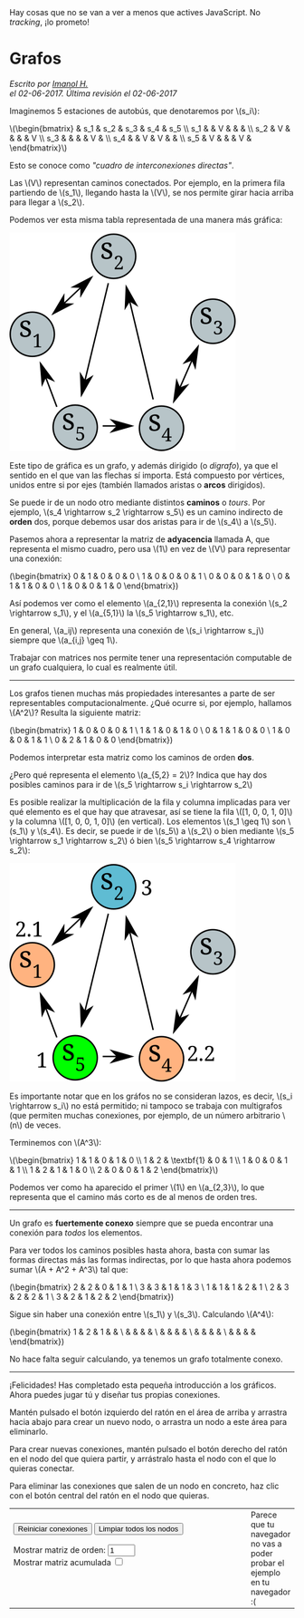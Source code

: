<!DOCTYPE html>
<html>
<head>
  <link href="https://fonts.googleapis.com/css?family=Montserrat|Ubuntu"
        rel="stylesheet">
  <link href="css/graphs.css" rel="stylesheet">
</head>
<body>
<main>
  <script src='https://cdnjs.cloudflare.com/ajax/libs/mathjax/2.7.5/MathJax.js?config=TeX-MML-AM_CHTML' async></script>
  <noscript>Hay cosas que no se van a ver a menos que actives JavaScript.
  No <i>tracking</i>, ¡lo prometo!</noscript>

  <h1>Grafos</h1>
  <p class="right"><em>Escrito por
    <a href="https://lonami.dev" >Imanol H.</a><br />
    el 02-06-2017. Última revisión el 02-06-2017
  </em></p>

  <p>Imaginemos 5 estaciones de autobús, que denotaremos por \(s_i\):</p>
  \(\begin{bmatrix}
  & s_1 & s_2 & s_3 & s_4 & s_5 \\
  s_1   &   & V &   &   &       \\
  s_2   & V &   &   &   & V     \\
  s_3   &   &   &   & V &       \\
  s_4   &   & V & V &   &       \\
  s_5   & V &   &   & V & 
  \end{bmatrix}\)
  <p>Esto se conoce como <i>"cuadro de interconexiones directas"</i>.</p>
  <p>Las \(V\) representan caminos conectados. Por ejemplo, en la
  primera fila partiendo de \(s_1\), llegando hasta la \(V\),
  se nos permite girar hacia arriba para llegar a \(s_2\).</p>

  <p>Podemos ver esta misma tabla representada de una manera más gráfica:</p>
  <img src="example1.svg" />
  <p>Este tipo de gráfica es un grafo, y además dirigido (o <i>digrafo</i>),
  ya que el sentido en el que van las flechas sí importa. Está compuesto
  por vértices, unidos entre si por ejes (también llamados aristas o
  <b>arcos</b> dirigidos).</p>

  <p>Se puede ir de un nodo otro mediante distintos <b>caminos</b> o
  <i>tours</i>. Por ejemplo, \(s_4 \rightarrow s_2 \rightarrow s_5\) es un camino
  indirecto de <b>orden</b> dos, porque debemos usar dos aristas para ir
  de \(s_4\) a \(s_5\).</p>

  <p>Pasemos ahora a representar la matriz de <b>adyacencia</b> llamada A, que
  representa el mismo cuadro, pero usa \(1\) en vez de \(V\)
  para representar una conexión:</p>

  \(\begin{bmatrix}
    0 & 1 & 0 & 0 & 0 \\
    1 & 0 & 0 & 0 & 1 \\
    0 & 0 & 0 & 1 & 0 \\
    0 & 1 & 1 & 0 & 0 \\
    1 & 0 & 0 & 1 & 0
  \end{bmatrix}\)

  <p>Así podemos ver como el elemento \(a_{2,1}\) representa la
  conexión \(s_2 \rightarrow s_1\), y el \(a_{5,1}\) la
  \(s_5 \rightarrow s_1\), etc.</p>

  <p>En general, \(a_ij\) representa una conexión de
  \(s_i \rightarrow s_j\) siempre que \(a_{i,j} \geq 1\).</p>

  <p>Trabajar con matrices nos permite tener una representación computable
  de un grafo cualquiera, lo cual es realmente útil.</p>

  <hr />

  <p>Los grafos tienen muchas más propiedades interesantes a parte de ser
  representables computacionalmente. ¿Qué ocurre si, por ejemplo, hallamos
  \(A^2\)? Resulta la siguiente matriz:</p>

  \(\begin{bmatrix}
  1 & 0 & 0 & 0 & 1 \\
  1 & 1 & 0 & 1 & 0 \\
  0 & 1 & 1 & 0 & 0 \\
  1 & 0 & 0 & 1 & 1 \\
  0 & 2 & 1 & 0 & 0
  \end{bmatrix}\)

  <p>Podemos interpretar esta matriz como los caminos de orden <b>dos</b>.</p>
  <p>¿Pero qué representa el elemento \(a_{5,2} = 2\)? Indica que hay
  dos posibles caminos para ir de \(s_5 \rightarrow s_i \rightarrow s_2\)</p>

  <p>Es posible realizar la multiplicación de la fila y columna implicadas
  para ver qué elemento es el que hay que atravesar, así se tiene la fila
  \([1, 0, 0, 1, 0]\) y la columna \([1, 0, 0, 1, 0]\) (en
  vertical). Los elementos \(s_1 \geq 1\) son \(s_1\) y
  \(s_4\). Es decir, se puede ir de \(s_5\) a
  \(s_2\) o bien mediante \(s_5 \rightarrow s_1 \rightarrow s_2\) ó bien
  \(s_5 \rightarrow s_4 \rightarrow s_2\):</p>
  <img src="example2.svg" />

  <p>Es importante notar que en los gráfos no se consideran lazos, es decir,
  \(s_i \rightarrow s_i\) no está permitido; ni tampoco se trabaja con
  multigrafos (que permiten muchas conexiones, por ejemplo, de un número
  arbitrario \(n\) de veces.</p>

  <p>Terminemos con \(A^3\):</p>
  \(\begin{bmatrix}
  1 & 1 & 0          & 1 & 0 \\
  1 & 2 & \textbf{1} & 0 & 1 \\
  1 & 0 & 0          & 1 & 1 \\
  1 & 2 & 1          & 1 & 0 \\
  2 & 0 & 0          & 1 & 2
  \end{bmatrix}\)

  <p>Podemos ver como ha aparecido el primer \(1\) en
  \(a_{2,3}\), lo que representa que el camino más corto es de al menos
  de orden tres.

  <hr />

  <p>Un grafo es <b>fuertemente conexo</b> siempre que se pueda encontrar una
  conexión para <i>todos</i> los elementos.</p>

  <p>Para ver todos los caminos posibles hasta ahora, basta con sumar las
  formas directas más las formas indirectas, por lo que hasta ahora podemos
  sumar \(A + A^2 + A^3\) tal que:</p>

  \(\begin{bmatrix}
  2 & 2 & 0 & 1 & 1 \\
  3 & 3 & 1 & 1 & 3 \\
  1 & 1 & 1 & 2 & 1 \\
  2 & 3 & 2 & 2 & 1 \\
  3 & 2 & 1 & 2 & 2
  \end{bmatrix}\)

  <p>Sigue sin haber una conexión entre \(s_1\) y \(s_3\).
  Calculando \(A^4\):</p>

  \(\begin{bmatrix}
  1 & 2 & 1 &   &   \\
    &   &   &   &   \\
    &   &   &   &   \\
    &   &   &   &   \\
    &   &   &   &  
  \end{bmatrix}\)

  <p>No hace falta seguir calculando, ya tenemos un grafo totalmente conexo.
  </p>

  <hr />

  <p>¡Felicidades! Has completado esta pequeña introducción a los gráficos.
  Ahora puedes jugar tú y diseñar tus propias conexiones.</p>

  <p>Mantén pulsado el botón izquierdo del ratón en el área de arriba y
  arrastra hacia abajo para crear un nuevo nodo, o arrastra un nodo a este
  área para eliminarlo.</p>

  <p>Para crear nuevas conexiones, mantén pulsado el botón derecho del ratón
  en el nodo del que quiera partir, y arrástralo hasta el nodo con el que
  lo quieras conectar.</p>

  <p>Para eliminar las conexiones que salen de un nodo en concreto, haz clic
  con el botón central del ratón en el nodo que quieras.</p>

  <table><tr><td style="width:100%;">
    <button onclick="resetConnections()">Reiniciar conexiones</button>
    <button onclick="clearNodes()">Limpiar todos los nodos</button>
    <br />
    <br />
    <label for="matrixOrder">Mostrar matriz de orden:</label>
    <input id="matrixOrder" type="number" min="1" max="5"
                            value="1" oninput="updateOrder()">
    <br />
    <label for="matrixAccum">Mostrar matriz acumulada</label>
    <input id="matrixAccum" type="checkbox" onchange="updateOrder()">
    <br />
    <br />
    <div class="matrix">
      <table id="matrixTable"></table>
    </div>
  </td><td>
    <canvas id="canvas" width="400" height="400" oncontextmenu="return false;">
    Parece que tu navegador no vas a poder probar el ejemplo en tu navegador :(
    </canvas>
    <br />
  </td></tr></table>
</main>

<script src="tinyparser.js"></script>
<script src="enhancements.js"></script>
<script src="graphs.js"></script>
</body>
</html>
